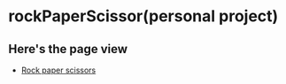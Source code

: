 # rockPaperScissor(personal project)
## Here's the page view 
- [Rock paper scissors](https://gaurav-deep01.github.io/rockPaperScissor/)
